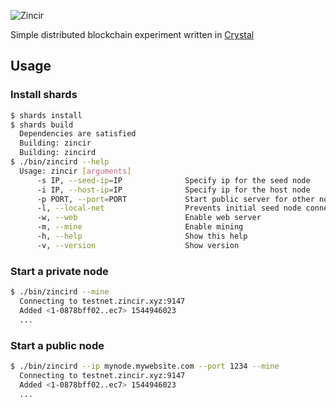 ![Zincir](http://i63.tinypic.com/2eznrso.png)

Simple distributed blockchain experiment written in [Crystal](https://crystal-lang.org)

## Usage

### Install shards

```bash
$ shards install
$ shards build
  Dependencies are satisfied
  Building: zincir
  Building: zincird
$ ./bin/zincird --help
  Usage: zincir [arguments]
      -s IP, --seed-ip=IP              Specify ip for the seed node
      -i IP, --host-ip=IP              Specify ip for the host node
      -p PORT, --port=PORT             Start public server for other nodes to connect
      -l, --local-net                  Prevents initial seed node connections
      -w, --web                        Enable web server
      -m, --mine                       Enable mining
      -h, --help                       Show this help
      -v, --version                    Show version
```

### Start a private node

```bash
$ ./bin/zincird --mine
  Connecting to testnet.zincir.xyz:9147
  Added <1-0878bff02..ec7> 1544946023
  ...
```

### Start a public node

```bash
$ ./bin/zincird --ip mynode.mywebsite.com --port 1234 --mine
  Connecting to testnet.zincir.xyz:9147
  Added <1-0878bff02..ec7> 1544946023
  ...
```
